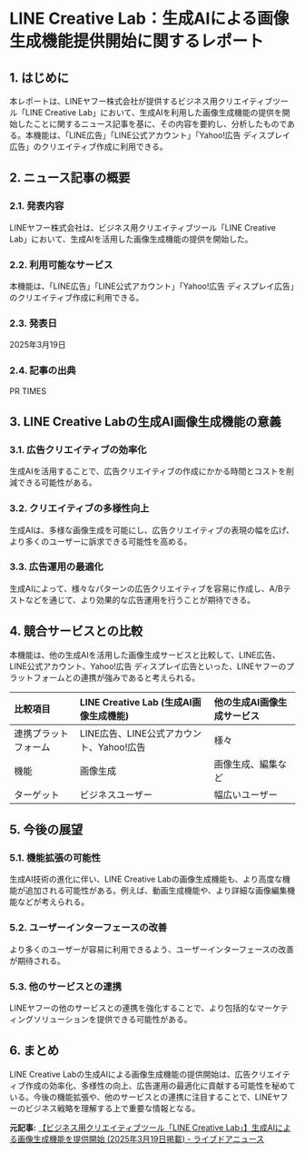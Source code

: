 # LINE Creative Lab：生成AIによる画像生成機能提供開始に関するレポート

## 1. はじめに

本レポートは、LINEヤフー株式会社が提供するビジネス用クリエイティブツール「LINE Creative Lab」において、生成AIを利用した画像生成機能の提供を開始したことに関するニュース記事を基に、その内容を要約し、分析したものである。本機能は、「LINE広告」「LINE公式アカウント」「Yahoo!広告 ディスプレイ広告」のクリエイティブ作成に利用できる。

## 2. ニュース記事の概要

### 2.1. 発表内容

LINEヤフー株式会社は、ビジネス用クリエイティブツール「LINE Creative Lab」において、生成AIを活用した画像生成機能の提供を開始した。

### 2.2. 利用可能なサービス

本機能は、「LINE広告」「LINE公式アカウント」「Yahoo!広告 ディスプレイ広告」のクリエイティブ作成に利用できる。

### 2.3. 発表日

2025年3月19日

### 2.4. 記事の出典

PR TIMES

## 3. LINE Creative Labの生成AI画像生成機能の意義

### 3.1. 広告クリエイティブの効率化

生成AIを活用することで、広告クリエイティブの作成にかかる時間とコストを削減できる可能性がある。

### 3.2. クリエイティブの多様性向上

生成AIは、多様な画像生成を可能にし、広告クリエイティブの表現の幅を広げ、より多くのユーザーに訴求できる可能性を高める。

### 3.3. 広告運用の最適化

生成AIによって、様々なパターンの広告クリエイティブを容易に作成し、A/Bテストなどを通じて、より効果的な広告運用を行うことが期待できる。

## 4. 競合サービスとの比較

本機能は、他の生成AIを活用した画像生成サービスと比較して、LINE広告、LINE公式アカウント、Yahoo!広告 ディスプレイ広告といった、LINEヤフーのプラットフォームとの連携が強みであると考えられる。

| 比較項目 | LINE Creative Lab (生成AI画像生成機能) | 他の生成AI画像生成サービス |
| :---------------- | :------------------------------------ | :------------------------- |
| 連携プラットフォーム | LINE広告、LINE公式アカウント、Yahoo!広告 | 様々 |
| 機能 | 画像生成 | 画像生成、編集など |
| ターゲット | ビジネスユーザー | 幅広いユーザー |

## 5. 今後の展望

### 5.1. 機能拡張の可能性

生成AI技術の進化に伴い、LINE Creative Labの画像生成機能も、より高度な機能が追加される可能性がある。例えば、動画生成機能や、より詳細な画像編集機能などが考えられる。

### 5.2. ユーザーインターフェースの改善

より多くのユーザーが容易に利用できるよう、ユーザーインターフェースの改善が期待される。

### 5.3. 他のサービスとの連携

LINEヤフーの他のサービスとの連携を強化することで、より包括的なマーケティングソリューションを提供できる可能性がある。

## 6. まとめ

LINE Creative Labの生成AIによる画像生成機能の提供開始は、広告クリエイティブ作成の効率化、多様性の向上、広告運用の最適化に貢献する可能性を秘めている。今後の機能拡張や、他のサービスとの連携に注目することで、LINEヤフーのビジネス戦略を理解する上で重要な情報となる。


**元記事:** [【ビジネス用クリエイティブツール「LINE Creative Lab」】生成AIによる画像生成機能を提供開始 (2025年3月19日掲載) - ライブドアニュース](https://news.livedoor.com/pr_topics/detail/28377411/)